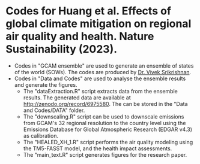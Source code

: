 # Codes for Huang et al. Effects of global climate mitigation on regional air quality and health. Nature Sustainability (2023).
* Codes in "GCAM ensemble" are used to generate an ensemble of states of the world (SOWs). The codes are produced by [Dr. Vivek Srikrishnan](https://github.com/vsrikrish).
* Codes in "Data and Codes" are used to analyse the ensemble results and generate the figures. 
  * The "dataExtraction.R" script extracts data from the ensemble results. The generated data are available at http://zenodo.org/record/6975580. The can be stored in the "Data and Codes/DATA" folder. 
  * The "downscaling.R" script can be used to downscale emissions from GCAM's 32 regional resolution to the country level using the Emissions Database for Global Atmospheric Research (EDGAR v4.3) as calibration. 
  * The "HEALED_XH_1.R" script performs the air quality modeling using the TM5-FASST model, and the health impact assessments. 
  * The "main_text.R" script generates figures for the research paper. 
